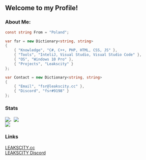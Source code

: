 ## Welcome to my Profile!
### About Me:
```csharp
const string From = "Poland";

var fsr = new Dictionary<string, string>
{
    { "Knowledge", "C#, C++, PHP, HTML, CSS, JS" },
    { "Tools", "InteliJ, Visual Studio, Visual Studio Code" },
    { "OS", "Windows 10 Pro" },
    { "Projects", "Leakscity" }
};

var Contact = new Dictionary<string, string>
{
    { "Email", "fsr@leakscity.cc" },
    { "Discord", "fsr#9198" }
};
```
### Stats
<a href="https://github.com/LC-fsr/LC-fsr">
  <img align="center" src="https://github-readme-stats.vercel.app/api?username=LC-fsr&theme=onedark&layout=compact"/>
</a>
&nbsp;
<a href="https://github.com/LC-fsr/LC-fsr">
    <img align="center" src="https://github-readme-stats.vercel.app/api/top-langs/?username=LC-fsr&theme=onedark&layout=default"/>
</a>
<br>
<a href="https://github.com/LC-fsr/LC-fsr">
    <img align="center" src="https://komarev.com/ghpvc/?username=LC-fsr&color=DF6D74&style=plastic&label=Profile Views"/>
</a>
<br>

### Links
<a href="https://leakscity.cc">LEAKSCITY.cc</a>
<br>
<a href="https://discord.gg/leakscity">LEAKSCITY Discord</a>
